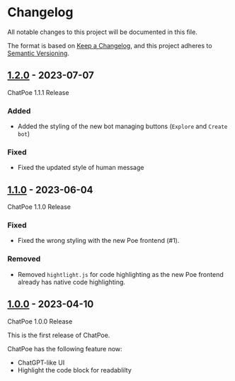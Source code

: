# Changelog

All notable changes to this project will be documented in this file.

The format is based on [Keep a Changelog](https://keepachangelog.com/en/1.0.0/),
and this project adheres to [Semantic Versioning](https://semver.org/spec/v2.0.0.html).

## [1.2.0] - 2023-07-07
ChatPoe 1.1.1 Release

### Added

- Added the styling of the new bot managing buttons (`Explore` and `Create bot`)

### Fixed

- Fixed the updated style of human message

## [1.1.0] - 2023-06-04
ChatPoe 1.1.0 Release

### Fixed

- Fixed the wrong styling with the new Poe frontend (#1).

### Removed

- Removed `hightlight.js` for code highlighting as the new Poe frontend already has native code highlighting.

## [1.0.0] - 2023-04-10
ChatPoe 1.0.0 Release

This is the first release of ChatPoe.

ChatPoe has the following feature now:
- ChatGPT-like UI
- Highlight the code block for readablilty

[1.2.0]: https://github.com/Doma1204/ChatPoe/compare/1.1.0...1.2.0
[1.1.0]: https://github.com/Doma1204/ChatPoe/compare/1.0.0...1.1.0
[1.0.0]: https://github.com/Doma1204/ChatPoe/releases/tag/1.0.0